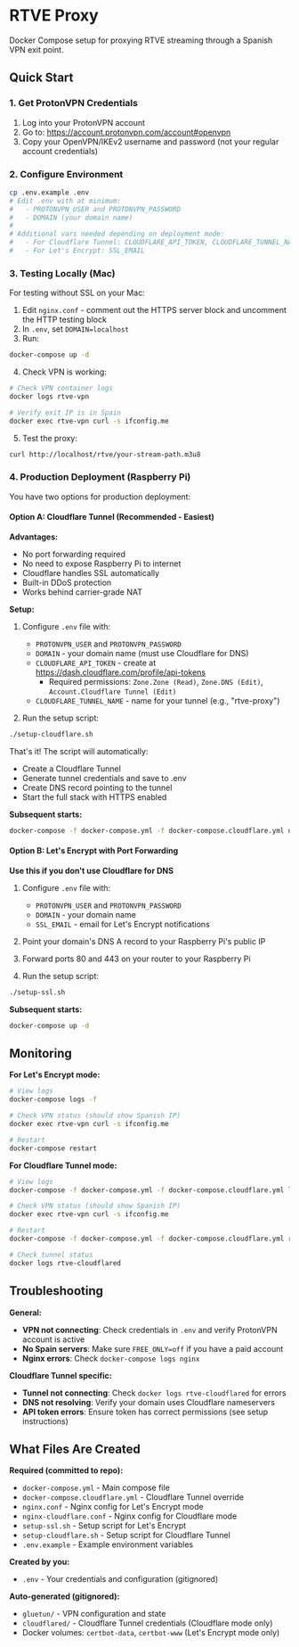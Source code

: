 # RTVE Proxy

Docker Compose setup for proxying RTVE streaming through a Spanish VPN exit point.

## Quick Start

### 1. Get ProtonVPN Credentials

1. Log into your ProtonVPN account
2. Go to: https://account.protonvpn.com/account#openvpn
3. Copy your OpenVPN/IKEv2 username and password (not your regular account credentials)

### 2. Configure Environment

```bash
cp .env.example .env
# Edit .env with at minimum:
#   - PROTONVPN_USER and PROTONVPN_PASSWORD
#   - DOMAIN (your domain name)
#
# Additional vars needed depending on deployment mode:
#   - For Cloudflare Tunnel: CLOUDFLARE_API_TOKEN, CLOUDFLARE_TUNNEL_NAME
#   - For Let's Encrypt: SSL_EMAIL
```

### 3. Testing Locally (Mac)

For testing without SSL on your Mac:

1. Edit `nginx.conf` - comment out the HTTPS server block and uncomment the HTTP testing block
2. In `.env`, set `DOMAIN=localhost`
3. Run:
```bash
docker-compose up -d
```

4. Check VPN is working:
```bash
# Check VPN container logs
docker logs rtve-vpn

# Verify exit IP is in Spain
docker exec rtve-vpn curl -s ifconfig.me
```

5. Test the proxy:
```bash
curl http://localhost/rtve/your-stream-path.m3u8
```

### 4. Production Deployment (Raspberry Pi)

You have two options for production deployment:

#### Option A: Cloudflare Tunnel (Recommended - Easiest)

**Advantages:**
- No port forwarding required
- No need to expose Raspberry Pi to internet
- Cloudflare handles SSL automatically
- Built-in DDoS protection
- Works behind carrier-grade NAT

**Setup:**

1. Configure `.env` file with:
   - `PROTONVPN_USER` and `PROTONVPN_PASSWORD`
   - `DOMAIN` - your domain name (must use Cloudflare for DNS)
   - `CLOUDFLARE_API_TOKEN` - create at https://dash.cloudflare.com/profile/api-tokens
     - Required permissions: `Zone.Zone (Read)`, `Zone.DNS (Edit)`, `Account.Cloudflare Tunnel (Edit)`
   - `CLOUDFLARE_TUNNEL_NAME` - name for your tunnel (e.g., "rtve-proxy")

2. Run the setup script:

```bash
./setup-cloudflare.sh
```

That's it! The script will automatically:
- Create a Cloudflare Tunnel
- Generate tunnel credentials and save to .env
- Create DNS record pointing to the tunnel
- Start the full stack with HTTPS enabled

**Subsequent starts:**

```bash
docker-compose -f docker-compose.yml -f docker-compose.cloudflare.yml up -d
```

#### Option B: Let's Encrypt with Port Forwarding

**Use this if you don't use Cloudflare for DNS**

1. Configure `.env` file with:
   - `PROTONVPN_USER` and `PROTONVPN_PASSWORD`
   - `DOMAIN` - your domain name
   - `SSL_EMAIL` - email for Let's Encrypt notifications

2. Point your domain's DNS A record to your Raspberry Pi's public IP

3. Forward ports 80 and 443 on your router to your Raspberry Pi

4. Run the setup script:

```bash
./setup-ssl.sh
```

**Subsequent starts:**

```bash
docker-compose up -d
```

## Monitoring

**For Let's Encrypt mode:**
```bash
# View logs
docker-compose logs -f

# Check VPN status (should show Spanish IP)
docker exec rtve-vpn curl -s ifconfig.me

# Restart
docker-compose restart
```

**For Cloudflare Tunnel mode:**
```bash
# View logs
docker-compose -f docker-compose.yml -f docker-compose.cloudflare.yml logs -f

# Check VPN status (should show Spanish IP)
docker exec rtve-vpn curl -s ifconfig.me

# Restart
docker-compose -f docker-compose.yml -f docker-compose.cloudflare.yml restart

# Check tunnel status
docker logs rtve-cloudflared
```

## Troubleshooting

**General:**
- **VPN not connecting**: Check credentials in `.env` and verify ProtonVPN account is active
- **No Spain servers**: Make sure `FREE_ONLY=off` if you have a paid account
- **Nginx errors**: Check `docker-compose logs nginx`

**Cloudflare Tunnel specific:**
- **Tunnel not connecting**: Check `docker logs rtve-cloudflared` for errors
- **DNS not resolving**: Verify your domain uses Cloudflare nameservers
- **API token errors**: Ensure token has correct permissions (see setup instructions)

## What Files Are Created

**Required (committed to repo):**
- `docker-compose.yml` - Main compose file
- `docker-compose.cloudflare.yml` - Cloudflare Tunnel override
- `nginx.conf` - Nginx config for Let's Encrypt mode
- `nginx-cloudflare.conf` - Nginx config for Cloudflare mode
- `setup-ssl.sh` - Setup script for Let's Encrypt
- `setup-cloudflare.sh` - Setup script for Cloudflare Tunnel
- `.env.example` - Example environment variables

**Created by you:**
- `.env` - Your credentials and configuration (gitignored)

**Auto-generated (gitignored):**
- `gluetun/` - VPN configuration and state
- `cloudflared/` - Cloudflare Tunnel credentials (Cloudflare mode only)
- Docker volumes: `certbot-data`, `certbot-www` (Let's Encrypt mode only)

